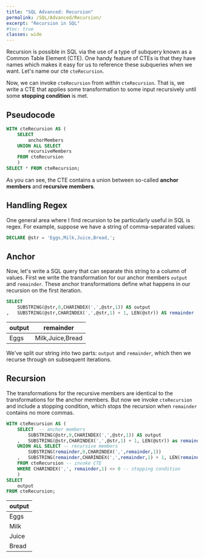 ```yaml
---
title: "SQL Advanced: Recursion"
permalink: /SQL/Advanced/Recursion/
excerpt: "Recursion in SQL"
#toc: true
classes: wide
---
```


Recursion is possible in SQL via the use of a type of subquery known as a Common Table Element (CTE).
One handy feature of CTEs is that they have names which makes it easy for us to reference these subqueries when we want.
Let's name our cte `cteRecursion`.

Now, we can invoke `cteRecursion` from _within_ `cteRecursion`. 
That is, we write a CTE that applies some transformation to some input recursively until some __stopping condition__ is met.

## Pseudocode

```sql
WITH cteRecursion AS (
	SELECT 
		anchorMembers
	UNION ALL SELECT 
		recursiveMembers
	FROM cteRecursion
	)
SELECT * FROM cteRecursion;
```
As you can see, the CTE contains a union between so-called __anchor members__ and __recursive members__.

## Handling Regex

One general area where I find recursion to be particularly useful in SQL is regex. 
For example, suppose we have a string of comma-separated values:

```sql
DECLARE @str = 'Eggs,Milk,Juice,Bread,';
```

## Anchor

Now, let's write a SQL query that can separate this string to a column of values.
First we write the transformation for our anchor members `output` and `remainder`.
These anchor transformations define what happens in our recursion on the first iteration.

```sql
SELECT
	SUBSTRING(@str,0,CHARINDEX(',',@str,1)) AS output
,	SUBSTRING(@str,CHARINDEX(',',@str,1) + 1, LEN(@str)) AS remainder
```

|output|remainder|
|---|---|
|Eggs|Milk,Juice,Bread|

We've split our string into two parts: `output` and `remainder`, which then we recurse through on subsequent iterations.

## Recursion

The transformations for the recursive members are identical to the transformations for the anchor members.
But now we invoke `cteRecursion` and include a stopping condition, which stops the recursion when `remainder` contains no more commas.

```sql
WITH cteRecursion AS (
	SELECT  -- anchor members
		SUBSTRING(@str,0,CHARINDEX(',',@str,1)) AS output
	,	SUBSTRING(@str,CHARINDEX(',',@str,1) + 1, LEN(@str)) as remainder
	UNION ALL SELECT -- recursive members
		SUBSTRING(remainder,0,CHARINDEX(',',remainder,1))
	,	SUBSTRING(remainder,CHARINDEX(',',remainder,1) + 1, LEN(remainder))
	FROM cteRecursion -- invoke CTE
	WHERE CHARINDEX(',', remainder,1) <> 0 -- stopping condition
	)
SELECT 
	output
FROM cteRecursion;	

```

|output|
|---|
|Eggs|
|Milk|
|Juice|
|Bread|

